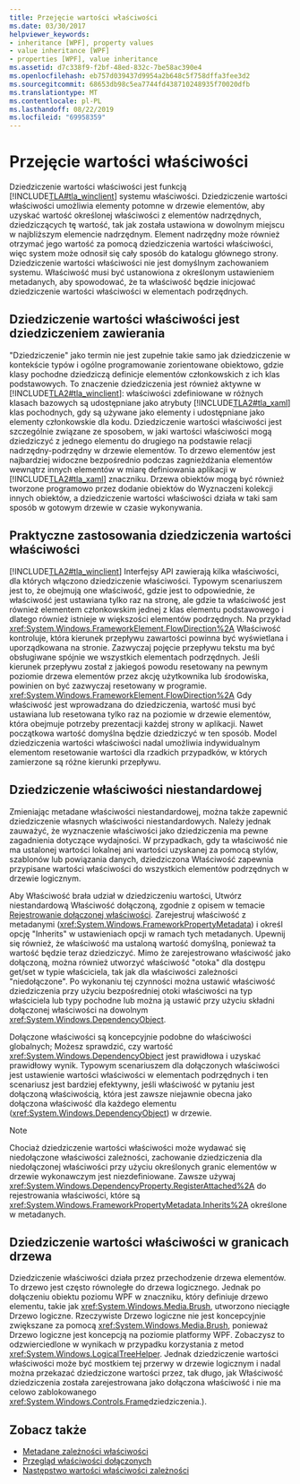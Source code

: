 ```yaml
---
title: Przejęcie wartości właściwości
ms.date: 03/30/2017
helpviewer_keywords:
- inheritance [WPF], property values
- value inheritance [WPF]
- properties [WPF], value inheritance
ms.assetid: d7c338f9-f2bf-48ed-832c-7be58ac390e4
ms.openlocfilehash: eb757d039437d9954a2b648c5f758dffa3fee3d2
ms.sourcegitcommit: 68653db98c5ea7744fd438710248935f70020dfb
ms.translationtype: MT
ms.contentlocale: pl-PL
ms.lasthandoff: 08/22/2019
ms.locfileid: "69958359"
---
```

# <a name="property-value-inheritance"></a>Przejęcie wartości właściwości
Dziedziczenie wartości właściwości jest funkcją [!INCLUDE[TLA#tla_winclient](../../../../includes/tlasharptla-winclient-md.md)] systemu właściwości. Dziedziczenie wartości właściwości umożliwia elementy potomne w drzewie elementów, aby uzyskać wartość określonej właściwości z elementów nadrzędnych, dziedziczących tę wartość, tak jak została ustawiona w dowolnym miejscu w najbliższym elemencie nadrzędnym. Element nadrzędny może również otrzymać jego wartość za pomocą dziedziczenia wartości właściwości, więc system może odnosił się cały sposób do katalogu głównego strony. Dziedziczenie wartości właściwości nie jest domyślnym zachowaniem systemu. Właściwość musi być ustanowiona z określonym ustawieniem metadanych, aby spowodować, że ta właściwość będzie inicjować dziedziczenie wartości właściwości w elementach podrzędnych.  

<a name="Property_Value_Inheritance_is_Containment_Inheritance"></a>   
## <a name="property-value-inheritance-is-containment-inheritance"></a>Dziedziczenie wartości właściwości jest dziedziczeniem zawierania  
 "Dziedziczenie" jako termin nie jest zupełnie takie samo jak dziedziczenie w kontekście typów i ogólne programowanie zorientowane obiektowo, gdzie klasy pochodne dziedziczą definicje elementów członkowskich z ich klas podstawowych. To znaczenie dziedziczenia jest również aktywne w [!INCLUDE[TLA2#tla_winclient](../../../../includes/tla2sharptla-winclient-md.md)]: właściwości zdefiniowane w różnych klasach bazowych są udostępniane jako atrybuty [!INCLUDE[TLA2#tla_xaml](../../../../includes/tla2sharptla-xaml-md.md)] klas pochodnych, gdy są używane jako elementy i udostępniane jako elementy członkowskie dla kodu. Dziedziczenie wartości właściwości jest szczególnie związane ze sposobem, w jaki wartości właściwości mogą dziedziczyć z jednego elementu do drugiego na podstawie relacji nadrzędny-podrzędny w drzewie elementów. To drzewo elementów jest najbardziej widoczne bezpośrednio podczas zagnieżdżania elementów wewnątrz innych elementów w miarę definiowania aplikacji w [!INCLUDE[TLA2#tla_xaml](../../../../includes/tla2sharptla-xaml-md.md)] znaczniku. Drzewa obiektów mogą być również tworzone programowo przez dodanie obiektów do Wyznaczeni kolekcji innych obiektów, a dziedziczenie wartości właściwości działa w taki sam sposób w gotowym drzewie w czasie wykonywania.  
  
<a name="Practical_Applications_of_Property_Value_Inheritance"></a>   
## <a name="practical-applications-of-property-value-inheritance"></a>Praktyczne zastosowania dziedziczenia wartości właściwości  
 [!INCLUDE[TLA2#tla_winclient](../../../../includes/tla2sharptla-winclient-md.md)] Interfejsy API zawierają kilka właściwości, dla których włączono dziedziczenie właściwości. Typowym scenariuszem jest to, że obejmują one właściwość, gdzie jest to odpowiednie, że właściwość jest ustawiana tylko raz na stronę, ale gdzie ta właściwość jest również elementem członkowskim jednej z klas elementu podstawowego i dlatego również istnieje w większości elementów podrzędnych. Na przykład <xref:System.Windows.FrameworkElement.FlowDirection%2A> Właściwość kontroluje, która kierunek przepływu zawartości powinna być wyświetlana i uporządkowana na stronie. Zazwyczaj pojęcie przepływu tekstu ma być obsługiwane spójnie we wszystkich elementach podrzędnych. Jeśli kierunek przepływu został z jakiegoś powodu resetowany na pewnym poziomie drzewa elementów przez akcję użytkownika lub środowiska, powinien on być zazwyczaj resetowany w programie. <xref:System.Windows.FrameworkElement.FlowDirection%2A> Gdy właściwość jest wprowadzana do dziedziczenia, wartość musi być ustawiana lub resetowana tylko raz na poziomie w drzewie elementów, która obejmuje potrzeby prezentacji każdej strony w aplikacji. Nawet początkowa wartość domyślna będzie dziedziczyć w ten sposób. Model dziedziczenia wartości właściwości nadal umożliwia indywidualnym elementom resetowanie wartości dla rzadkich przypadków, w których zamierzone są różne kierunki przepływu.  
  
<a name="Making_a_Custom_Property_Inheritable"></a>   
## <a name="making-a-custom-property-inheritable"></a>Dziedziczenie właściwości niestandardowej  
 Zmieniając metadane właściwości niestandardowej, można także zapewnić dziedziczenie własnych właściwości niestandardowych. Należy jednak zauważyć, że wyznaczenie właściwości jako dziedziczenia ma pewne zagadnienia dotyczące wydajności. W przypadkach, gdy ta właściwość nie ma ustalonej wartości lokalnej ani wartości uzyskanej za pomocą stylów, szablonów lub powiązania danych, dziedziczona Właściwość zapewnia przypisane wartości właściwości do wszystkich elementów podrzędnych w drzewie logicznym.  
  
 Aby Właściwość brała udział w dziedziczeniu wartości, Utwórz niestandardową Właściwość dołączoną, zgodnie z opisem w temacie [Rejestrowanie dołączonej właściwości](how-to-register-an-attached-property.md). Zarejestruj właściwość z metadanymi (<xref:System.Windows.FrameworkPropertyMetadata>) i określ opcję "Inherits" w ustawieniach opcji w ramach tych metadanych. Upewnij się również, że właściwość ma ustaloną wartość domyślną, ponieważ ta wartość będzie teraz dziedziczyć. Mimo że zarejestrowano właściwość jako dołączoną, można również utworzyć właściwość "otoka" dla dostępu get/set w typie właściciela, tak jak dla właściwości zależności "niedołączone". Po wykonaniu tej czynności można ustawić właściwość dziedziczenia przy użyciu bezpośredniej otoki właściwości na typ właściciela lub typy pochodne lub można ją ustawić przy użyciu składni dołączonej właściwości na dowolnym <xref:System.Windows.DependencyObject>.  
  
 Dołączone właściwości są koncepcyjnie podobne do właściwości globalnych; Możesz sprawdzić, czy wartość <xref:System.Windows.DependencyObject> jest prawidłowa i uzyskać prawidłowy wynik. Typowym scenariuszem dla dołączonych właściwości jest ustawienie wartości właściwości w elementach podrzędnych i ten scenariusz jest bardziej efektywny, jeśli właściwość w pytaniu jest dołączoną właściwością, która jest zawsze niejawnie obecna jako dołączona właściwość dla każdego elementu (<xref:System.Windows.DependencyObject>) w drzewie.  
  
> [!NOTE]
> Chociaż dziedziczenie wartości właściwości może wydawać się niedołączone właściwości zależności, zachowanie dziedziczenia dla niedołączonej właściwości przy użyciu określonych granic elementów w drzewie wykonawczym jest niezdefiniowane. Zawsze używaj <xref:System.Windows.DependencyProperty.RegisterAttached%2A> do rejestrowania właściwości, które są <xref:System.Windows.FrameworkPropertyMetadata.Inherits%2A> określone w metadanych.  
  
<a name="InheritanceContext"></a>   
## <a name="inheriting-property-values-across-tree-boundaries"></a>Dziedziczenie wartości właściwości w granicach drzewa  
 Dziedziczenie właściwości działa przez przechodzenie drzewa elementów. To drzewo jest często równoległe do drzewa logicznego. Jednak po dołączeniu obiektu poziomu WPF w znaczniku, który definiuje drzewo elementu, takie jak <xref:System.Windows.Media.Brush>, utworzono nieciągłe Drzewo logiczne. Rzeczywiste Drzewo logiczne nie jest koncepcyjnie zwiększane za pomocą <xref:System.Windows.Media.Brush>, ponieważ Drzewo logiczne jest koncepcją na poziomie platformy WPF. Zobaczysz to odzwierciedlone w wynikach w przypadku korzystania z metod <xref:System.Windows.LogicalTreeHelper>. Jednak dziedziczenie wartości właściwości może być mostkiem tej przerwy w drzewie logicznym i nadal można przekazać dziedziczone wartości przez, tak długo, jak Właściwość dziedziczenia została zarejestrowana jako dołączona właściwość i nie ma celowo zablokowanego <xref:System.Windows.Controls.Frame>dziedziczenia.).  
  
## <a name="see-also"></a>Zobacz także

- [Metadane zależności właściwości](dependency-property-metadata.md)
- [Przegląd właściwości dołączonych](attached-properties-overview.md)
- [Następstwo wartości właściwości zależności](dependency-property-value-precedence.md)

